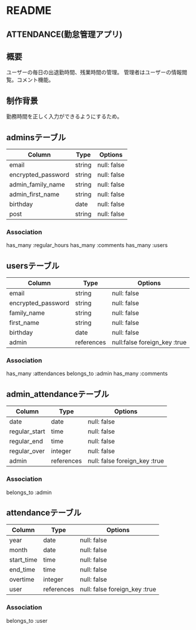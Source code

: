 # README

## ATTENDANCE(勤怠管理アプリ)

## 概要
ユーザーの毎日の出退勤時間、残業時間の管理。
管理者はユーザーの情報閲覧。コメント機能。

## 制作背景
勤務時間を正しく入力ができるようにするため。


## adminsテーブル
| Column           | Type   | Options     |
| ---------------- | ------ | ----------- |
| email            | string | null: false |
|encrypted_password| string | null: false |
| admin_family_name| string | null: false |
| admin_first_name | string | null: false |
| birthday         | date   | null: false |
| post             | string | null: false |

### Association
has_many :regular_hours
has_many :comments
has_many :users

## usersテーブル
| Column           | Type       | Options                     |
| ---------------- | ---------- | --------------------------- |
| email            | string     | null: false                 |
|encrypted_password| string     | null: false                 |
| family_name      | string     | null: false                 |
| first_name       | string     | null: false                 |
| birthday         | date       | null: false                 |
| admin            | references | null:false foreign_key :true|

### Association
has_many :attendances
belongs_to :admin
has_many :comments

## admin_attendanceテーブル
| Column         | Type       | Options                       |
| -------------- | ---------- | ----------------------------- |
| date           | date       | null: false                   |
| regular_start  | time       | null: false                   |
| regular_end    | time       | null: false                   |
| regular_over   | integer    | null: false
| admin          | references | null: false foreign_key :true |

### Association
belongs_to :admin

## attendanceテーブル
| Column        | Type       | Options                       |
| ------------- | ---------- | ----------------------------- |
| year          | date       | null: false                   |
| month         | date       | null: false                   |
| start_time    | time       | null: false                   |
| end_time      | time       | null: false                   |
| overtime      | integer    | null: false                   |
| user          | references | null: false foreign_key :true |

### Association
belongs_to :user
